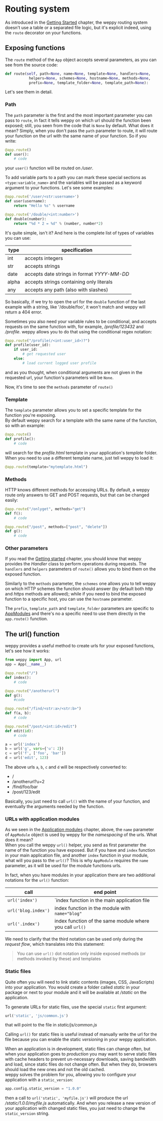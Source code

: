 Routing system
==============

As introduced in the [Getting Started](./quickstart) chapter, the weppy routing system doesn't use a table or a separated file logic, but it's explicit indeed, using the `route` decorator on your functions.

Exposing functions
------------------

The `route` method of the `App` object accepts several parameters, as you can see from the source code:

```python
def route(self, path=None, name=None, template=None, handlers=None,
           helpers=None, schemes=None, hostname=None, methods=None,
           prefix=None, template_folder=None, template_path=None):
```

Let's see them in detail.

### Path

The `path` parameter is the first and the most important parameter you can pass to `route`, in fact it tells weppy on which url should the function been exposed; still, you seen from the code that is `None` by default. What does it mean? Simply, when you don't pass the `path` parameter to route, it will route your function on the url with the same name of your function. So if you write:

```python
@app.route()
def user():
    # code
```

your `user()` function will be routed on */user*.

To add variable parts to a path you can mark these special sections as `<type:variable_name>` and the variables will be passed as a keyword argument to your functions. Let's see some examples:

```python
@app.route('/user/<str:username>')
def user(username):
    return "Hello %s" % username

@app.route('/double/<int:number>')
def double(number):
    return "%d * 2 = %d" % (number, number*2)
```

It's quite simple, isn't it? And here is the complete list of types of variables you can use:

| type | specification |
|---|---|
| int | accepts integers |
| str | accepts strings |
| date | accepts date strings in format *YYYY-MM-DD* |
| alpha | accepts strings containing only literals |
| any | accepts any path (also with slashes) |

So basically, if we try to open the url for the `double` function of the last example with a string, like '/double/foo', it won't match and weppy will return a 404 error.

Sometimes you also need your variable rules to be conditional, and accepts requests on the same function with, for example, */profile/123432* and */profile*. weppy allows you to do that using the conditional regex notation:

```python
@app.route("/profile(/<int:user_id>)?")
def profile(user_id):
    if user_id:
        # get requested user
    else:
        # load current logged user profile
```
and as you thought, when conditional arguments are not given in the requested url, your function's parameters will be `None`.

Now, it's time to see the `methods` parameter of `route()`

### Template
The `template` parameter allows you to set a specific template for the function you're exposing.   
By default weppy search for a template with the same name of the function, so with an example:

```python
@app.route()
def profile():
    # code
```
will search for the *profile.html* template in your application's *template* folder. When you need to use a different template name, just tell weppy to load it:

```python
@app.route(template="mytemplate.html")
```

### Methods
HTTP knows different methods for accessing URLs. By default, a weppy route only answers to GET and POST requests, but that can be changed easily:

```python
@app.route("/onlyget", methods="get")
def f():
    # code

@app.route("/post", methods=["post", "delete"])
def g():
    # code
```

### Other parameters
If you read the [Getting started](./quickstart) chapter, you should know that weppy provides the *Handler* class to perform operations during requests. The `handlers` and `helpers` parameters of `route()` allows you to bind them on the exposed function.

Similarly to the `methods` parameter, the `schemes` one allows you to tell weppy on which HTTP schemes the function should answer (by default both *http* and *https* methods are allowed); while if you need to bind the exposed function to a specific host, you can use the `hostname` parameter.

The `prefix`, `template_path` and `template_folder` parameters are specific to [AppModules](./app_and_modules#application-modules) and there's no a specific need to use them directly in the `app.route()` function.

The url() function
------------------
weppy provides a useful method to create urls for your exposed functions, let's see how it works:

```python
from weppy import App, url
app = App(__name__)

@app.route("/")
def index():
    # code

@app.route("/anotherurl")
def g():
    #code

@app.route("/find/<str:a>/<str:b>")
def f(a, b):
    # code

@app.route("/post/<int:id>/edit")
def edit(id):
    # code

a = url('index')
b = url('g', vars={'u': 2})
c = url('f', ['foo', 'bar'])
d = url('edit', 123)
```
The above urls `a`, `b`, `c` and `d` will be respectively converted to:
* /
* /anotherurl?u=2
* /find/foo/bar
* /post/123/edit

Basically, you just need to call `url()` with the name of your function, and eventually the arguments needed by the function.

### URLs with application modules
As we seen in the [Application modules](./app_and_modules#application-modules) chapter, above, the `name` parameter of `AppModule` object is used by weppy for the *namespacing* of the urls. What does it mean?   
When you call the weppy `url()` helper, you send as first parameter the name of the function you have exposed. But if you have and `index` function in your main application file, and another `index` function in your module, what will you pass to the `url()`? This is why `AppModule` requires the `name` parameter, as it will be used for the module functions urls.

In fact, when you have modules in your application there are two additional notations for the `url()` function:

| call | end point |
| --- | --- |
| `url('index')` | `index function in the main application file |
| `url('blog.index')` | index function in the module with `name="blog"` |
| `url('.index')` | index function of the same module where you call `url()` |

We need to clarify that the third notation can be used only during the *request flow*, which translates into this statement:

> You can use `url()` dot notation only inside exposed methods (or methods invoked by these) and templates

### Static files
Quite often you will need to link static contents (images, CSS, JavaScripts) into your application. You would create a folder called *static* in your package or next to your module and it will be available at */static* on the application.

To generate URLs for static files, use the special `static` first argument:

```python
url('static', 'js/common.js')
```
that will point to the file in *static/js/common.js*

Calling `url()` for static files is useful instead of manually write the url for the file because you can enable the static *versioning* in your weppy application.

When an application is in development, static files can change often, but when your application goes to *production* you may want to serve static files with cache headers to prevent un-necessary downloads, saving bandwidth and load, since static files do not change often. But when they do, browsers should load the new ones and not the old cached.   
weppy solves the problem for you, allowing you to configure your application with a `static_version`:

```python
app.config.static_version = "1.0.0"
```

then a call to `url('static', 'myfile.js')` will produce the url */static/1.0.0/myfile.js* automatically. And when you release a new version of your application with changed static files, you just need to change the `static_version` string.
